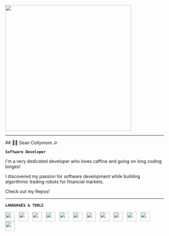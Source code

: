 <p dir="auto">
  <img width="400px" height="auto" src="https://github.com/SeanCollymoreJr/SeanCollymoreJr/assets/174896134/f1f03f54-b660-4436-86a4-5f124c0f4bbd" style="padding-right:10px;" />
</p>

<hr></hr>
## 👨‍💻 Sean Collymore Jr

<p dir="auto">
  <strong>
    <code>Software Developer</code>
  </strong>
</p>

<p dir="auto">
  I'm a very dedicated developer who loves caffine and going on long coding binges! 
</p>
<p dir="auto">
  I discovered my passion for software development while building algorithmic trading robots for financial markets.
</p>
<p dir="auto">
  Check out my Repos!
</p>
<hr></hr>
<p dir="auto">
  <strong>
    <code>LANGUAGES & TOOLS</code>
  </strong>
</p>

<p dir="auto">
<img align="left" width="30px" src="https://cdn.jsdelivr.net/gh/devicons/devicon/icons/vscode/vscode-original.svg" style="padding-right:10px;" />
<img align="left" width="30px" src="https://cdn.jsdelivr.net/gh/devicons/devicon@latest/icons/androidstudio/androidstudio-original.svg" style="padding-right:10px;" />
<img align="left" width="30px" src="https://cdn.jsdelivr.net/gh/devicons/devicon@latest/icons/kotlin/kotlin-original.svg" style="padding-right:10px;" />
<img align="left" width="30px" src="https://cdn.jsdelivr.net/gh/devicons/devicon@latest/icons/gradle/gradle-original.svg" style="padding-right:10px;" />
<img align="left" width="30px" src="https://cdn.jsdelivr.net/gh/devicons/devicon@latest/icons/java/java-original.svg" style="padding-right:10px;" />
<img align="left" width="30px" src="https://cdn.jsdelivr.net/gh/devicons/devicon@latest/icons/c/c-original.svg" style="padding-right:10px;" />
<img align="left" width="30px" src="https://cdn.jsdelivr.net/gh/devicons/devicon@latest/icons/cplusplus/cplusplus-original.svg" style="padding-right:10px;" />
<img align="left" width="30px" src="https://cdn.jsdelivr.net/gh/devicons/devicon@latest/icons/python/python-original.svg" style="padding-right:10px;" />
<img align="left" width="30px" src="https://cdn.jsdelivr.net/gh/devicons/devicon/icons/html5/html5-original.svg" style="padding-right:10px;" />
<img align="left" width="30px" src="https://cdn.jsdelivr.net/gh/devicons/devicon/icons/css3/css3-original.svg" style="padding-right:10px;" />
<img align="left" width="30px" src="https://cdn.jsdelivr.net/gh/devicons/devicon/icons/mysql/mysql-original.svg" style="padding-right:10px;" />
<img align="left" width="30px" src="https://user-images.githubusercontent.com/3369400/139448065-39a229ba-4b06-434b-bc67-616e2ed80c8f.png" style="padding-right:10px;" />
</p>

